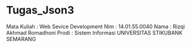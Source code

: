 # Tugas_Json3

Mata Kuliah : Web Sevice Development
Nim : 14.01.55.0040
Nama : Rizqi Akhmad Romadhoni
Prodi : Sistem Informasi
UNIVERSITAS STIKUBANK SEMARANG
